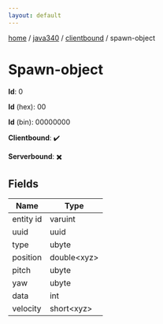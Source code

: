 ```yaml
---
layout: default
---
```


[home](/)  /  [java340](/protocol/java340)  /  [clientbound](/protocol/java340/clientbound)  /  spawn-object

# Spawn-object

**Id**: 0

**Id** (hex): 00

**Id** (bin): 00000000

**Clientbound**: ✔️

**Serverbound**: ✖️

## Fields

Name | Type
---|---
entity id | varuint
uuid | uuid
type | ubyte
position | double&lt;xyz&gt;
pitch | ubyte
yaw | ubyte
data | int
velocity | short&lt;xyz&gt;

